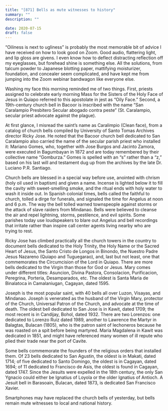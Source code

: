 ```yaml
---
title: "[871] Bells as mute witnesses to history"
summary: ""
description: ""

date: 2020-07-15
draft: false
---
```



“Oiliness is next to ugliness” is probably the most memorable bit of advice I have received on how to look good on Zoom. Good audio, flattering light, and lip gloss are givens. I even know how to deflect distracting reflection off my eyeglasses, but forehead shine is something else. All the solutions, from talcum powder to Japanese blotting paper, mattifying moisturizer, foundation, and concealer seem complicated, and have kept me from jumping into the Zoom webinar bandwagon like everyone else.

Washing my face this morning reminded me of two things. First, priests assigned to celebrate early morning Mass for the Sisters of the Holy Face of Jesus in Quiapo referred to this apostolate in jest as “Oily Face.” Second, a 19th-century church bell in Bacoor is inscribed with the name “San Caralampio Presbitero Secular abogado contra peste” (St. Caralampio, secular priest advocate against the plague).

At first glance, I misread the saint’s name as Caralimpio (Clean face), from a catalog of church bells compiled by University of Santo Tomas Archives director Ricky Jose. He noted that the Bacoor church bell dedicated to San Caralampio also carried the name of the secular parish priest who installed it: Mariano Gomes, who, together with Jose Burgos and Jacinto Zamora, were executed in Bagumbayan in 1872 and are today remembered by their collective name “Gomburza.” Gomes is spelled with an “s” rather than a “z,” based on his last will and testament dug up from the archives by the late Dr. Luciano P.R. Santiago.

Church bells are blessed in a special way before use, anointed with chrism (holy oil used in baptism) and given a name. Incense is lighted below it to fill the cavity with sweet-smelling smoke, and the ritual ends with holy water to wash it inside out. In Spanish colonial times, bells called the faithful to church, tolled a dirge for funerals, and signaled the time for Angelus at noon and 6 p.m. The way the bell tolled warned townspeople against storms or the attack of slave raiders from Mindanao. Bells were believed to cleanse the air and repel lightning, storms, pestilence, and evil spirits. Some parishes today use loudspeakers to blare out Angelus and bell recordings that irritate rather than inspire call center agents living nearby who are trying to rest.

Ricky Jose has climbed practically all the church towers in the country to document bells dedicated to the Holy Trinity, the Holy Name or the Sacred Heart of Jesus, the Santo Cristo de Longos in Binondo, the Nuestro Padre Jesus Nazareno (Quiapo and Tuguegarao), and, last but not least, one that commemorates the Circumcision of the Lord in Quiapo. There are more bells dedicated to the Virgin than those for God or Jesus. Mary comes under different titles: Asuncion, Divina Pastora, Consolacion, Purificacion, Peregrina, Porteria, Desamparados, etc. The oldest is Santa Maria de Binalatoca in Camalaniugan, Cagayan, dated 1595.

Joseph is the most popular saint, with 40 bells all over Luzon, Visayas, and Mindanao. Joseph is venerated as the husband of the Virgin Mary, protector of the Church, Universal Patron of the Church, and advocate at the time of death. The oldest bell dedicated to San Jose is in Kawit, dated 1709; the most recent is in Candijay, Bohol, dated 1932. There are two Lorenzos: one dedicated to Lorenzo Ruiz dated 1989, another to Lawrence the Martyr in Balagtas, Bulacan (1805), who is the patron saint of lechoneros because he was roasted on a spit before being martyred. Maria Magdalena in Kawit was dedicated in 1851, and might have referenced many women of ill repute who plied their trade near the port of Cavite.

Some bells commemorate the founders of the religious orders that installed them. Of 23 bells dedicated to San Agustin, the oldest is in Makati, dated 1714; of five dedicated to Santo Domingo, the oldest is in Cagayan, dated 1694; of 11 dedicated to Francisco de Asis, the oldest is found in Cagayan, dated 1747. Since the Jesuits were expelled in the 18th century, the only San Ygnacio could either be Ignatius of Loyola or the older Ignatius of Antioch. A Jesuit bell in Barasoain, Bulacan, dated 1873, is dedicated San Francisco Xavier.

Smartphones may have replaced the church bells of yesterday, but bells remain mute witnesses to local and national history.
